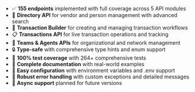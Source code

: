 - ✅ **155 endpoints** implemented with full coverage across 5 API modules
- 🏢 **Directory API** for vendor and person management with advanced search
- 💼 **Transaction Builder** for creating and managing transaction workflows
- 📋 **Transactions API** for live transaction operations and tracking
- 👥 **Teams & Agents APIs** for organizational and network management
- 🔒 **Type-safe** with comprehensive type hints and enum support
- 🧪 **100% test coverage** with 264+ comprehensive tests
- 📝 **Complete documentation** with real-world examples
- 🔧 **Easy configuration** with environment variables and .env support
- 🚨 **Robust error handling** with custom exceptions and detailed messages
- 🔄 **Async support** planned for future versions 